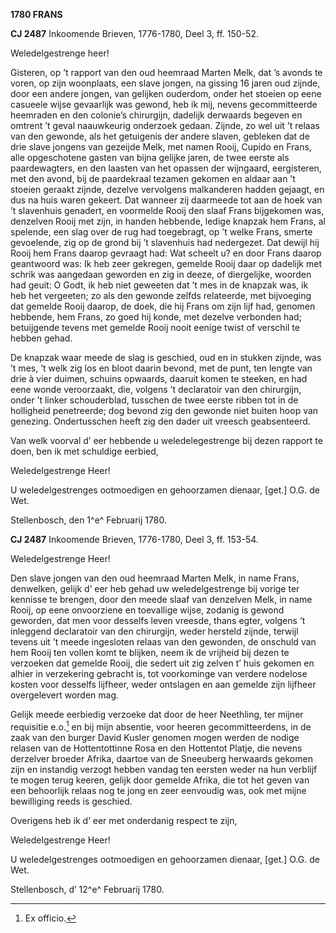 **1780 FRANS**

**CJ 2487** Inkoomende Brieven, 1776-1780, Deel 3, ff. 150-52.

Weledelgestrenge heer!

Gisteren, op ’t rapport van den oud heemraad Marten Melk, dat ’s avonds
te voren, op zijn woonplaats, een slave jongen, na gissing 16 jaren oud
zijnde, door een andere jongen, van gelijken ouderdom, onder het stoeien
op eene casueele wijse gevaarlijk was gewond, heb ik mij, nevens
gecommitteerde heemraden en den colonie’s chirurgijn, dadelijk derwaards
begeven en omtrent ’t geval naauwkeurig onderzoek gedaan. Zijnde, zo wel
uit ’t relaas van den gewonde, als het getuigenis der andere slaven,
gebleken dat de drie slave jongens van gezeijde Melk, met namen Rooij,
Cupido en Frans, alle opgeschotene gasten van bijna gelijke jaren, de
twee eerste als paardewagters, en den laasten van het opassen der
wijngaard, eergisteren, met den avond, bij de paardekraal tezamen
gekomen en aldaar aan ’t stoeien geraakt zijnde, dezelve vervolgens
malkanderen hadden gejaagt, en dus na huis waren gekeert. Dat wanneer
zij daarmeede tot aan de hoek van ’t slavenhuis genadert, en voormelde
Rooij den slaaf Frans bijgekomen was, denzelven Rooij met zijn, in
handen hebbende, ledige knapzak hem Frans, al spelende, een slag over de
rug had toegebragt, op ’t welke Frans, smerte gevoelende, zig op de
grond bij ’t slavenhuis had nedergezet. Dat dewijl hij Rooij hem Frans
daarop gevraagt had: Wat scheelt u? en door Frans daarop geantwoord was:
Ik heb zeer gekregen, gemelde Rooij daar op dadelijk met schrik was
aangedaan geworden en zig in deeze, of diergelijke, woorden had geuit: O
Godt, ik heb niet geweeten dat ’t mes in de knapzak was, ik heb het
vergeeten; zo als den gewonde zelfds relateerde, met bijvoeging dat
gemelde Rooij daarop, de doek, die hij Frans om zijn lijf had, genomen
hebbende, hem Frans, zo goed hij konde, met dezelve verbonden had;
betuijgende tevens met gemelde Rooij nooit eenige twist of verschil te
hebben gehad.

De knapzak waar meede de slag is geschied, oud en in stukken zijnde, was
’t mes, ’t welk zig los en bloot daarin bevond, met de punt, ten lengte
van drie à vier duimen, schuins opwaards, daaruit komen te steeken, en
had eene wonde veroorzaakt, die, volgens ’t declaratoir van den
chirurgijn, onder ’t linker schouderblad, tusschen de twee eerste ribben
tot in de holligheid penetreerde; dog bevond zig den gewonde niet buiten
hoop van genezing. Ondertusschen heeft zig den dader uit vreesch
geabsenteerd.

Van welk voorval d’ eer hebbende u weledelegestrenge bij dezen rapport
te doen, ben ik met schuldige eerbied,

Weledelgestrenge Heer!

U weledelgestrenges ootmoedigen en gehoorzamen dienaar, \[get.\] O.G. de
Wet.

Stellenbosch, den 1^e^ Februarij 1780.

**CJ 2487** Inkoomende Brieven, 1776-1780, Deel 3, ff. 153-54.

Weledelgestrenge Heer!

Den slave jongen van den oud heemraad Marten Melk, in name Frans,
denwelken, gelijk d’ eer heb gehad uw weledelgestrenge bij vorige ter
kennisse te brengen, door den meede slaaf van denzelven Melk, in name
Rooij, op eene onvoorziene en toevallige wijse, zodanig is gewond
geworden, dat men voor desselfs leven vreesde, thans egter, volgens ’t
inleggend declaratoir van den chirurgijn, weder hersteld zijnde, terwijl
tevens uit ’t meede ingesloten relaas van den gewonden, de onschuld van
hem Rooij ten vollen komt te blijken, neem ik de vrijheid bij dezen te
verzoeken dat gemelde Rooij, die sedert uit zig zelven t’ huis gekomen
en alhier in verzekering gebracht is, tot voorkominge van verdere
nodelose kosten voor desselfs lijfheer, weder ontslagen en aan gemelde
zijn lijfheer overgelevert worden mag.

Gelijk meede eerbiedig verzoeke dat door de heer Neethling, ter mijner
requisitie e.o.[^1] en bij mijn absentie, voor heeren gecommitteerdens,
in de zaak van den burger David Kusler genomen mogen werden de nodige
relasen van de Hottentottinne Rosa en den Hottentot Platje, die nevens
derzelver broeder Afrika, daartoe van de Sneeuberg herwaards gekomen
zijn en instandig verzogt hebben vandag ten eersten weder na hun
verblijf te mogen terug keeren, gelijk door gemelde Afrika, die tot het
geven van een behoorlijk relaas nog te jong en zeer eenvoudig was, ook
met mijne bewilliging reeds is geschied.

Overigens heb ik d’ eer met onderdanig respect te zijn,

Weledelgestrenge Heer!

U weledelgestrenges ootmoedigen en gehoorzamen dienaar, \[get.\] O.G. de
Wet.

Stellenbosch, d’ 12^e^ Februarij 1780.

[^1]: Ex officio.
